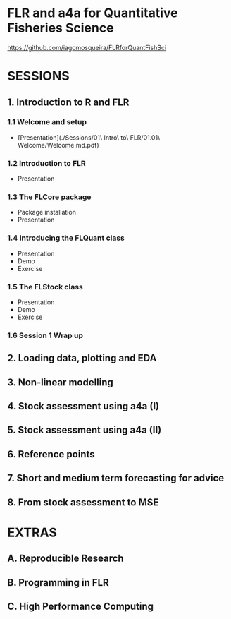 # FLR and a4a for Quantitative Fisheries Science

<https://github.com/iagomosqueira/FLRforQuantFishSci>

# SESSIONS

## 1. Introduction to R and FLR

### 1.1 Welcome and setup

- [Presentation](./Sessions/01\ Intro\ to\ FLR/01.01\ Welcome/Welcome.md.pdf)

### 1.2 Introduction to FLR

- Presentation

### 1.3 The FLCore package

- Package installation
- Presentation

### 1.4 Introducing the FLQuant class

- Presentation
- Demo
- Exercise

### 1.5 The FLStock class

- Presentation
- Demo
- Exercise

### 1.6 Session 1 Wrap up

## 2. Loading data, plotting and EDA

## 3. Non-linear modelling

## 4. Stock assessment using a4a (I)

## 5. Stock assessment using a4a (II)

## 6. Reference points

## 7. Short and medium term forecasting for advice

## 8. From stock assessment to MSE

# EXTRAS

## A. Reproducible Research

## B. Programming in FLR

## C. High Performance Computing
